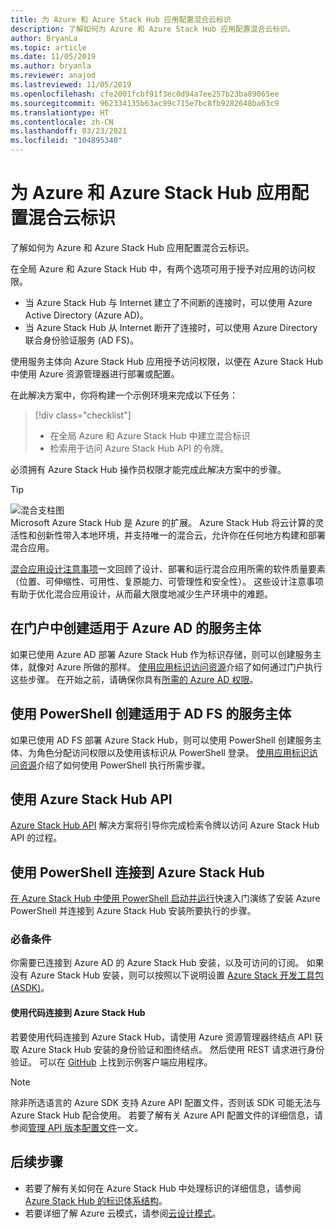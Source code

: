 ```yaml
---
title: 为 Azure 和 Azure Stack Hub 应用配置混合云标识
description: 了解如何为 Azure 和 Azure Stack Hub 应用配置混合云标识。
author: BryanLa
ms.topic: article
ms.date: 11/05/2019
ms.author: bryanla
ms.reviewer: anajod
ms.lastreviewed: 11/05/2019
ms.openlocfilehash: cfe2001fcbf91f3ec0d94a7ee257b23ba89065ee
ms.sourcegitcommit: 962334135b63ac99c715e7bc8fb9282648ba63c9
ms.translationtype: HT
ms.contentlocale: zh-CN
ms.lasthandoff: 03/23/2021
ms.locfileid: "104895340"
---
```

# <a name="configure-hybrid-cloud-identity-for-azure-and-azure-stack-hub-apps"></a>为 Azure 和 Azure Stack Hub 应用配置混合云标识

了解如何为 Azure 和 Azure Stack Hub 应用配置混合云标识。

在全局 Azure 和 Azure Stack Hub 中，有两个选项可用于授予对应用的访问权限。

 * 当 Azure Stack Hub 与 Internet 建立了不间断的连接时，可以使用 Azure Active Directory (Azure AD)。
 * 当 Azure Stack Hub 从 Internet 断开了连接时，可以使用 Azure Directory 联合身份验证服务 (AD FS)。

使用服务主体向 Azure Stack Hub 应用授予访问权限，以便在 Azure Stack Hub 中使用 Azure 资源管理器进行部署或配置。

在此解决方案中，你将构建一个示例环境来完成以下任务：

> [!div class="checklist"]
> - 在全局 Azure 和 Azure Stack Hub 中建立混合标识
> - 检索用于访问 Azure Stack Hub API 的令牌。

必须拥有 Azure Stack Hub 操作员权限才能完成此解决方案中的步骤。

> [!Tip]  
> ![混合支柱图](./media/solution-deployment-guide-cross-cloud-scaling/hybrid-pillars.png)  
> Microsoft Azure Stack Hub 是 Azure 的扩展。 Azure Stack Hub 将云计算的灵活性和创新性带入本地环境，并支持唯一的混合云，允许你在任何地方构建和部署混合应用。  
> 
> [混合应用设计注意事项](overview-app-design-considerations.md)一文回顾了设计、部署和运行混合应用所需的软件质量要素（位置、可伸缩性、可用性、复原能力、可管理性和安全性）。 这些设计注意事项有助于优化混合应用设计，从而最大限度地减少生产环境中的难题。

## <a name="create-a-service-principal-for-azure-ad-in-the-portal"></a>在门户中创建适用于 Azure AD 的服务主体

如果已使用 Azure AD 部署 Azure Stack Hub 作为标识存储，则可以创建服务主体，就像对 Azure 所做的那样。 [使用应用标识访问资源](/azure-stack/operator/azure-stack-create-service-principals#manage-an-azure-ad-app-identity)介绍了如何通过门户执行这些步骤。 在开始之前，请确保你具有[所需的 Azure AD 权限](/azure/azure-resource-manager/resource-group-create-service-principal-portal#required-permissions)。

## <a name="create-a-service-principal-for-ad-fs-using-powershell"></a>使用 PowerShell 创建适用于 AD FS 的服务主体

如果已使用 AD FS 部署 Azure Stack Hub，则可以使用 PowerShell 创建服务主体、为角色分配访问权限以及使用该标识从 PowerShell 登录。 [使用应用标识访问资源](/azure-stack/operator/azure-stack-create-service-principals#manage-an-ad-fs-app-identity)介绍了如何使用 PowerShell 执行所需步骤。

## <a name="using-the-azure-stack-hub-api"></a>使用 Azure Stack Hub API

[Azure Stack Hub API](/azure-stack/user/azure-stack-rest-api-use) 解决方案将引导你完成检索令牌以访问 Azure Stack Hub API 的过程。

## <a name="connect-to-azure-stack-hub-using-powershell"></a>使用 PowerShell 连接到 Azure Stack Hub

[在 Azure Stack Hub 中使用 PowerShell 启动并运行](/azure-stack/operator/azure-stack-powershell-install)快速入门演练了安装 Azure PowerShell 并连接到 Azure Stack Hub 安装所要执行的步骤。

### <a name="prerequisites"></a>必备条件

你需要已连接到 Azure AD 的 Azure Stack Hub 安装，以及可访问的订阅。 如果没有 Azure Stack Hub 安装，则可以按照以下说明设置 [Azure Stack 开发工具包 (ASDK)](/azure-stack/asdk/asdk-install)。

#### <a name="connect-to-azure-stack-hub-using-code"></a>使用代码连接到 Azure Stack Hub

若要使用代码连接到 Azure Stack Hub，请使用 Azure 资源管理器终结点 API 获取 Azure Stack Hub 安装的身份验证和图终结点。 然后使用 REST 请求进行身份验证。 可以在 [GitHub](https://github.com/shriramnat/HybridARMApplication) 上找到示例客户端应用程序。

>[!Note]
>除非所选语言的 Azure SDK 支持 Azure API 配置文件，否则该 SDK 可能无法与 Azure Stack Hub 配合使用。 若要了解有关 Azure API 配置文件的详细信息，请参阅[管理 API 版本配置文件](/azure-stack/user/azure-stack-version-profiles)一文。

## <a name="next-steps"></a>后续步骤

- 若要了解有关如何在 Azure Stack Hub 中处理标识的详细信息，请参阅 [Azure Stack Hub 的标识体系结构](/azure-stack/operator/azure-stack-identity-architecture)。
- 若要详细了解 Azure 云模式，请参阅[云设计模式](/azure/architecture/patterns)。
